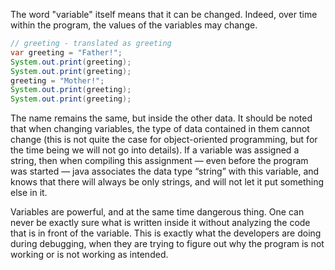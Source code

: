 
The word "variable" itself means that it can be changed. Indeed, over time within the program, the values of the variables may change.

```java
// greeting - translated as greeting
var greeting = "Father!";
System.out.print(greeting);
System.out.print(greeting);
greeting = "Mother!";
System.out.print(greeting);
System.out.print(greeting);
```


The name remains the same, but inside the other data. It should be noted that when changing variables, the type of data contained in them cannot change (this is not quite the case for object-oriented programming, but for the time being we will not go into details). If a variable was assigned a string, then when compiling this assignment — even before the program was started — java associates the data type “string” with this variable, and knows that there will always be only strings, and will not let it put something else in it.

Variables are powerful, and at the same time dangerous thing. One can never be exactly sure what is written inside it without analyzing the code that is in front of the variable. This is exactly what the developers are doing during debugging, when they are trying to figure out why the program is not working or is not working as intended.
